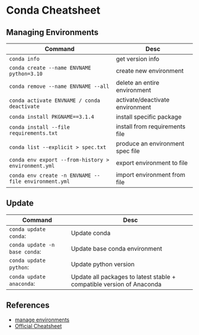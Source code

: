 # Conda Cheatsheet

## Managing Environments

|Command|Desc|
|-------|----|
|`conda info`|get version info|
|`conda create --name ENVNAME python=3.10`|create new environment|
|`conda remove --name ENVNAME --all`|delete an entire environment|
|`conda activate ENVNAME / conda deactivate`|activate/deactivate environment|
|`conda install PKGNAME==3.1.4`|install specific package|
|`conda install --file requirements.txt`|install from requirements file|
|`conda list --explicit > spec.txt`|produce an environment spec file|
|`conda env export --from-history > environment.yml`|export environment to file|
|`conda env create -n ENVNAME --file environment.yml`|import environment from file|

## Update

|Command|Desc|
|-------|----|
|`conda update conda`:|Update conda|
|`conda update -n base conda`:|Update base conda environment|
|`conda update python`:|Update python version|
|`conda update anaconda`:|Update all packages to latest stable + compatible version of Anaconda|

## References

- [manage environments](https://docs.conda.io/projects/conda/en/latest/user-guide/tasks/manage-environments.html)
- [Official Cheatsheet](https://docs.conda.io/projects/conda/en/latest/user-guide/cheatsheet.html)

